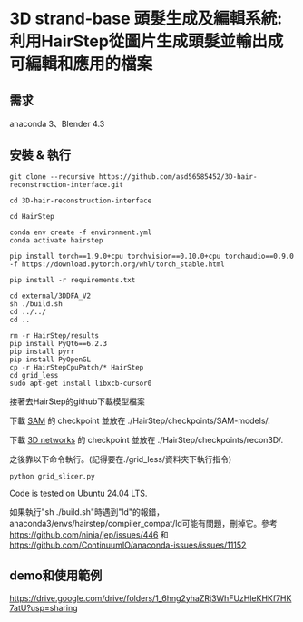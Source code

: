 # 3D strand-base 頭髮生成及編輯系統:利用HairStep從圖片生成頭髮並輸出成可編輯和應用的檔案 

## 需求
anaconda 3、Blender 4.3

## 安裝 & 執行
  ```
git clone --recursive https://github.com/asd56585452/3D-hair-reconstruction-interface.git

cd 3D-hair-reconstruction-interface

cd HairStep

conda env create -f environment.yml
conda activate hairstep

pip install torch==1.9.0+cpu torchvision==0.10.0+cpu torchaudio==0.9.0 -f https://download.pytorch.org/whl/torch_stable.html

pip install -r requirements.txt

cd external/3DDFA_V2
sh ./build.sh
cd ../../
cd ..

rm -r HairStep/results
pip install PyQt6==6.2.3
pip install pyrr
pip install PyOpenGL
cp -r HairStepCpuPatch/* HairStep
cd grid_less
sudo apt-get install libxcb-cursor0
  ```
接著去HairStep的github下載模型檔案

下載 [SAM](https://dl.fbaipublicfiles.com/segment_anything/sam_vit_h_4b8939.pth) 的 checkpoint 並放在 ./HairStep/checkpoints/SAM-models/. 

下載 [3D networks](https://drive.google.com/file/d/1-akuukaYYtJDta24AAqVdgUOGte4EmQf/view?usp=drive_link) 的 checkpoint 並放在 ./HairStep/checkpoints/recon3D/.

之後靠以下命令執行。(記得要在./grid_less/資料夾下執行指令)
```
python grid_slicer.py
```

Code is tested on Ubuntu 24.04 LTS.

如果執行"sh ./build.sh"時遇到"ld"的報錯，anaconda3/envs/hairstep/compiler_compat/ld可能有問題，刪掉它。參考
https://github.com/ninia/jep/issues/446
和
https://github.com/ContinuumIO/anaconda-issues/issues/11152

## demo和使用範例

https://drive.google.com/drive/folders/1_6hng2yhaZRj3WhFUzHleKHKf7HK7atU?usp=sharing

